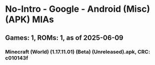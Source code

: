 # No-Intro - Google - Android (Misc) (APK) MIAs
## Games: 1, ROMs: 1, as of 2025-06-09

### Minecraft (World) (1.17.11.01) (Beta) (Unreleased).apk, CRC: c010143f
